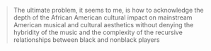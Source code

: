 > The ultimate problem, it seems to me, is how to acknowledge the depth of the African American cultural impact on mainstream American musical and cultural aesthetics without denying the hybridity of the music and the complexity of the recursive relationships between black and nonblack players